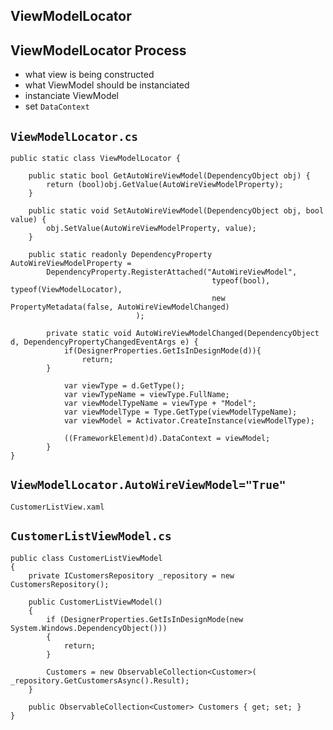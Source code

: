 ## ViewModelLocator

## ViewModelLocator Process
* what view is being constructed
* what ViewModel should be instanciated
* instanciate ViewModel
* set `DataContext`

## `ViewModelLocator.cs`
```
public static class ViewModelLocator {

	public static bool GetAutoWireViewModel(DependencyObject obj) {
		return (bool)obj.GetValue(AutoWireViewModelProperty);
	}

	public static void SetAutoWireViewModel(DependencyObject obj, bool value) {
		obj.SetValue(AutoWireViewModelProperty, value);
	}

	public static readonly DependencyProperty AutoWireViewModelProperty =
		DependencyProperty.RegisterAttached("AutoWireViewModel",
		                                     typeof(bool), typeof(ViewModelLocator),
		                                     new PropertyMetadata(false, AutoWireViewModelChanged)
						    );
		
        private static void AutoWireViewModelChanged(DependencyObject d, DependencyPropertyChangedEventArgs e) {
            if(DesignerProperties.GetIsInDesignMode(d)){
                return;
	    }
	    
            var viewType = d.GetType();
            var viewTypeName = viewType.FullName;
            var viewModelTypeName = viewType + "Model";
            var viewModelType = Type.GetType(viewModelTypeName);
            var viewModel = Activator.CreateInstance(viewModelType);
	    
            ((FrameworkElement)d).DataContext = viewModel;
        }
}
```

## `ViewModelLocator.AutoWireViewModel="True"`
`CustomerListView.xaml`
<UserControl x:Class="Demo.CustomerListView"
             xmlns="http://schemas.microsoft.com/winfx/2006/xaml/presentation"
             xmlns:x="http://schemas.microsoft.com/winfx/2006/xaml"
             xmlns:mc="http://schemas.openxmlformats.org/markup-compatibility/2006" 
             xmlns:d="http://schemas.microsoft.com/expression/blend/2008" 
             xmlns:local="clr-namespace:Demo"
			 local:ViewModelLocator.AutoWireViewModel="True"
             mc:Ignorable="d" 
             d:DesignHeight="300" d:DesignWidth="300" >
    <Grid>
        <DataGrid ItemsSource="{Binding Customers}" />
    </Grid>
</UserControl>

## `CustomerListViewModel.cs`
```
public class CustomerListViewModel
{
	private ICustomersRepository _repository = new CustomersRepository();
	
	public CustomerListViewModel()
	{
		if (DesignerProperties.GetIsInDesignMode(new System.Windows.DependencyObject()))
		{
			return;
		}

		Customers = new ObservableCollection<Customer>( _repository.GetCustomersAsync().Result);
	}

	public ObservableCollection<Customer> Customers { get; set; }
}
```
